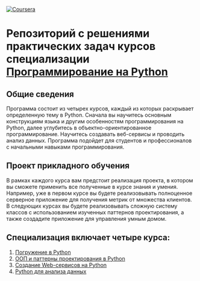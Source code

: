 [![Coursera](https://static.spacecrafted.com/e505cdc2f6ab4cab82b0b12af55ce9a5/i/b25c121394424b6a875045449ca4c218/1/GCuCv726gZycFxatRCb7iU/coursera.png)](https://www.coursera.org/specializations/programming-in-python)
# Репозиторий с решениями практических задач курсов cпециализации [Программирование на Python](https://www.coursera.org/specializations/programming-in-python)

## Общие сведения
Программа состоит из четырех курсов, каждый из которых раскрывает определенную тему в Python. Сначала вы научитесь основным конструкциям языка и другим особенностям программирования на Python, далее углубитесь в объектно-ориентированное программирование. Научитесь создавать веб-сервисы и проводить анализ данных. Программа подойдет для студентов и профессионалов с начальными навыками программирования.

## Проект прикладного обучения
В рамках каждого курса вам предстоит реализация проекта, в котором вы сможете применить все полученные в курсе знания и умения. Например, уже в первом курсе вы будете реализовывать полноценное серверное приложение для получения метрик от множества клиентов. В следующих курсах вы будете реализовывать сложную систему классов с использованием изученных паттернов проектирования, а также создадите приложение для управления умным домом.

## Специализация включает четыре курса:
1. [Погружение в Python](https://www.coursera.org/learn/diving-in-python)
2. [ООП и паттерны проектирования в Python](https://www.coursera.org/learn/oop-patterns-python)
3. [Создание Web-сервисов на Python](https://www.coursera.org/learn/python-for-web)
4. [Python для анализа данных](https://www.coursera.org/learn/python-for-data-science)
